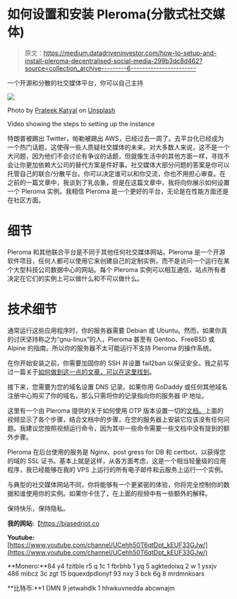 # 如何设置和安装 Pleroma(分散式社交媒体)

> 原文：<https://medium.datadriveninvestor.com/how-to-setup-and-install-pleroma-decentralised-social-media-299b3dc8d462?source=collection_archive---------6----------------------->

一个开源和分散的社交媒体平台，你可以自己主持

![](img/51bef93576d955beca24c04ce59451d8.png)

Photo by [Prateek Katyal](https://unsplash.com/@prateekkatyal?utm_source=medium&utm_medium=referral) on [Unsplash](https://unsplash.com?utm_source=medium&utm_medium=referral)

Video showing the steps to setting up the instance

特朗普被踢出 Twitter，帕勒被踢出 AWS，已经过去一周了。去平台化已经成为一个热门话题，这使得一些人质疑社交媒体的未来。对大多数人来说，这不是一个大问题，因为他们不会讨论有争议的话题，但就像生活中的其他方面一样，寻找不会让你更加依赖大公司的替代方案是件好事。社交媒体大部分问题的答案是你可以托管自己的联合/分散平台。你可以决定谁可以和你交流，你也不用担心审查。在之前的一篇文章中，我谈到了乳齿象，但是在这篇文章中，我将向你展示如何设置一个 Pleroma 实例。我相信 Pleroma 是一个更好的平台，无论是在性能方面还是在社区方面。

# 细节

Pleroma 和其他联合平台是不同于其他任何社交媒体网站。Pleroma 是一个开源软件项目，任何人都可以使用它来创建自己的定制实例，而不是访问一个运行在某个大型科技公司数据中心的网站。每个 Pleroma 实例可以相互通信，站点所有者决定在它们的实例上可以做什么和不可以做什么。

# 技术细节

通常运行这些应用程序时，你的服务器需要 Debian 或 Ubuntu。然而，如果你真的讨厌坚持称之为“gnu-linux”的人，Pleroma 甚至有 Gentoo、FreeBSD 或 Alpine 的指南。所以你的服务器不太可能运行不支持 Pleroma 的操作系统。

在你开始安装之前，你需要加固你的 SSH 并设置 fail2ban 以保证安全。我之前写过一篇关于[如何做到这一点的文章，可以在这里找到](https://biasedriot.co/fail2ban.html)。

接下来，您需要为您的域名设置 DNS 记录。如果你用 GoDaddy 或任何其他域名注册中心购买了你的域名，那么只需将你的记录指向你的服务器 IP 地址。

这里有一个由 Pleroma 提供的关于如何使用 OTP 版本设置一切的[文档。](https://docs-develop.pleroma.social/backend/installation/otp_en/)上面的视频显示了各个步骤，结合文档中的步骤，在您的服务器上安装它应该没有任何问题。我建议您按照视频运行命令，因为其中一些命令需要一些文档中没有提到的额外步骤。

Pleroma 在后台使用的服务是 Nginx、post gress for DB 和 certbot，以获得您的域的 SSL 证书。基本上就是这样，从各方面考虑，这是一个相当轻量级的应用程序，我已经能够在我的 VPS 上运行的所有电子邮件和云服务上运行一个实例。

与典型的社交媒体网站不同，你将能够有一个更紧密的体验，你将完全控制你的数据和谁使用你的实例。如果你卡住了，在上面的视频中有一些额外的解释。

保持快乐，保持隐私。

**我的网站:**【https://biasedriot.co 

**Youtube:**[https://www.youtube.com/channel/UCehh50T6qtDpt_kEUF33GJw/](https://www.youtube.com/channel/UCehh50T6qtDpt_kEUF33GJw/)

**Monero:**84 y4 fzitble r5 q 1c 1 fbrbhb 1 yq 5 agktedoixq 2 w 1 ysxjv 486 mibcz 3c zgt 15 bquexdpdlonyf 93 nxy 3 bck 6g 8 mrdmnkoars

**比特币:**1 DMN 9 jetwahdlk 1 hhwkuvnedda abcwnajm